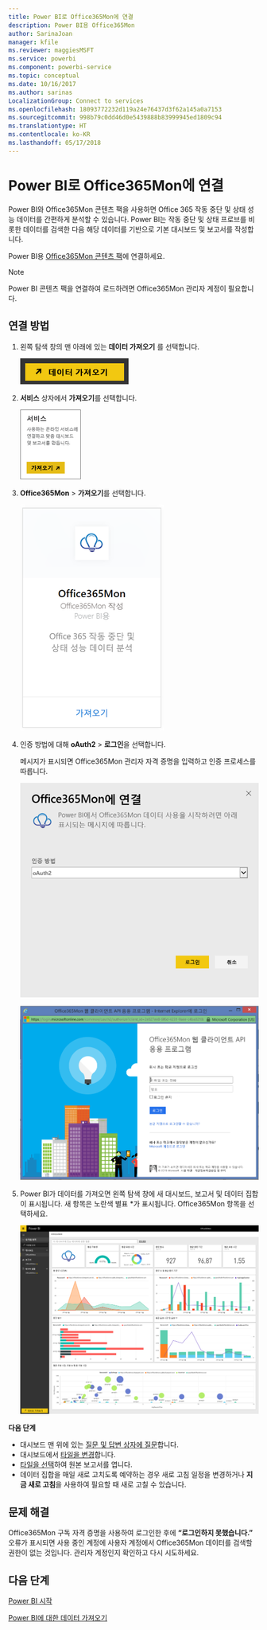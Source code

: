 ```yaml
---
title: Power BI로 Office365Mon에 연결
description: Power BI용 Office365Mon
author: SarinaJoan
manager: kfile
ms.reviewer: maggiesMSFT
ms.service: powerbi
ms.component: powerbi-service
ms.topic: conceptual
ms.date: 10/16/2017
ms.author: sarinas
LocalizationGroup: Connect to services
ms.openlocfilehash: 18093772232d119a24e76437d3f62a145a0a7153
ms.sourcegitcommit: 998b79c0dd46d0e5439888b83999945ed1809c94
ms.translationtype: HT
ms.contentlocale: ko-KR
ms.lasthandoff: 05/17/2018
---
```

# <a name="connect-to-office365mon-with-power-bi"></a>Power BI로 Office365Mon에 연결
Power BI와 Office365Mon 콘텐츠 팩을 사용하면 Office 365 작동 중단 및 상태 성능 데이터를 간편하게 분석할 수 있습니다. Power BI는 작동 중단 및 상태 프로브를 비롯한 데이터를 검색한 다음 해당 데이터를 기반으로 기본 대시보드 및 보고서를 작성합니다.

Power BI용 [Office365Mon 콘텐츠 팩](https://app.powerbi.com/groups/me/getdata/services/office365mon)에 연결하세요.

>[!NOTE]
>Power BI 콘텐츠 팩을 연결하여 로드하려면 Office365Mon 관리자 계정이 필요합니다.

## <a name="how-to-connect"></a>연결 방법
1. 왼쪽 탐색 창의 맨 아래에 있는 **데이터 가져오기** 를 선택합니다.
   
   ![](media/service-connect-to-office365mon/pbi_getdata.png)
2. **서비스** 상자에서 **가져오기**를 선택합니다.
   
   ![](media/service-connect-to-office365mon/pbi_getservices.png) 
3. **Office365Mon** \> **가져오기**를 선택합니다.
   
   ![](media/service-connect-to-office365mon/o365mon.png)
4. 인증 방법에 대해 **oAuth2** \> **로그인**을 선택합니다.
   
   메시지가 표시되면 Office365Mon 관리자 자격 증명을 입력하고 인증 프로세스를 따릅니다.
   
   ![](media/service-connect-to-office365mon/creds.png)
   
   ![](media/service-connect-to-office365mon/creds2.png)
5. Power BI가 데이터를 가져오면 왼쪽 탐색 창에 새 대시보드, 보고서 및 데이터 집합이 표시됩니다. 새 항목은 노란색 별표 \*가 표시됩니다. Office365Mon 항목을 선택하세요.
   
   ![](media/service-connect-to-office365mon/dashboard4.png)

**다음 단계**

* 대시보드 맨 위에 있는 [질문 및 답변 상자에 질문](power-bi-q-and-a.md)합니다.
* 대시보드에서 [타일을 변경](service-dashboard-edit-tile.md)합니다.
* [타일을 선택](service-dashboard-tiles.md)하여 원본 보고서를 엽니다.
* 데이터 집합을 매일 새로 고치도록 예약하는 경우 새로 고침 일정을 변경하거나 **지금 새로 고침**을 사용하여 필요할 때 새로 고칠 수 있습니다.

## <a name="troubleshooting"></a>문제 해결
Office365Mon 구독 자격 증명을 사용하여 로그인한 후에 **“로그인하지 못했습니다.”** 오류가 표시되면 사용 중인 계정에 사용자 계정에서 Office365Mon 데이터를 검색할 권한이 없는 것입니다. 관리자 계정인지 확인하고 다시 시도하세요.

## <a name="next-steps"></a>다음 단계
[Power BI 시작](service-get-started.md)

[Power BI에 대한 데이터 가져오기](service-get-data.md)

